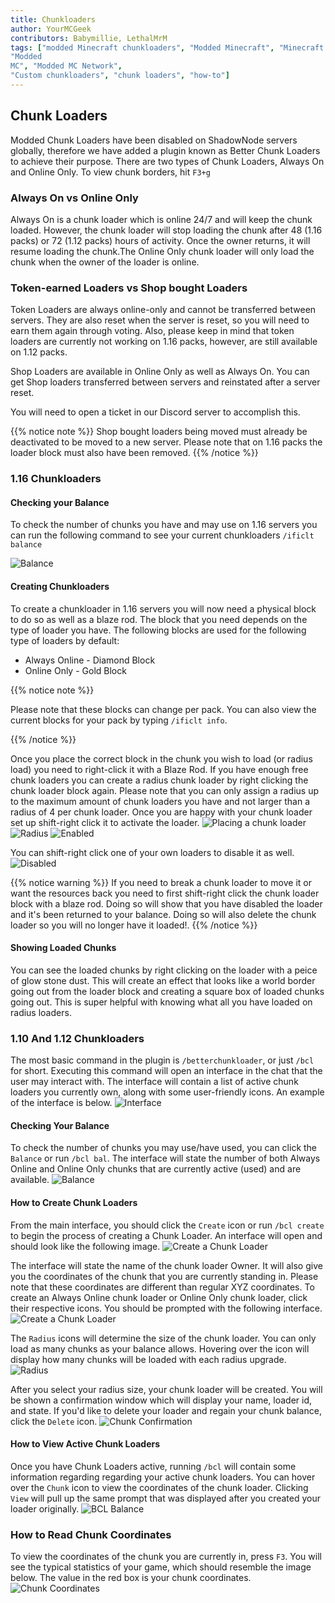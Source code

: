 ```yaml
---
title: Chunkloaders
author: YourMCGeek
contributors: Babymillie, LethalMrM
tags: ["modded Minecraft chunkloaders", "Modded Minecraft", "Minecraft Network", "ShadowNode", "ShadowNode Modded", 
"Modded 
MC", "Modded MC Network",
"Custom chunkloaders", "chunk loaders", "how-to"]
---
```


## Chunk Loaders

Modded Chunk Loaders have been disabled on ShadowNode servers globally, therefore we have added a plugin known as Better Chunk Loaders to achieve their purpose. There are two types of Chunk Loaders, Always On and Online Only. To view chunk borders, hit ``F3+g``

### Always On vs Online Only

Always On is a chunk loader which is online 24/7 and will keep the chunk loaded. However, the chunk loader will stop loading the chunk after 48 (1.16 packs) or 72 (1.12 packs)  hours of activity. Once the owner returns, it will resume loading the chunk.The Online Only chunk loader will only load the chunk when the owner of the loader is online.

### Token-earned Loaders vs Shop bought Loaders

Token Loaders are always online-only and cannot be transferred between servers. They are also reset when the server is reset, so you will need to earn them again through voting. Also, please keep in mind that token loaders are currently not working on 1.16 packs, however, are still available on 1.12 packs.

Shop Loaders are available in Online Only as well as Always On. You can get Shop loaders transferred  between servers and reinstated after a server reset. 

You will need to open a ticket in our Discord server to accomplish this.

{{% notice note %}}
Shop bought loaders being moved must already be deactivated to be moved to a new server. Please note that on 1.16 packs the loader block must also have been removed.
{{% /notice %}}


### 1.16 Chunkloaders

#### Checking your Balance

To check the number of chunks you have and may use on 1.16 servers you can run the following command to see your current chunkloaders `/ificlt balance`

![Balance](/assets/images/ificlt/ificlt_balance.png)

#### Creating Chunkloaders

To create a chunkloader in 1.16 servers you will now need a physical block to do so as well as a blaze rod. The block that you need depends on the type of loader you have. The following blocks are used for the following type of loaders by default:

* Always Online - Diamond Block
* Online Only - Gold Block

{{% notice note %}}

Please note that these blocks can change per pack. You can also view the current blocks for your pack by typing `/ificlt info`.

{{% /notice %}}

Once you place the correct block in the chunk you wish to load (or radius load) you need to right-click it with a Blaze Rod. If you have enough free chunk loaders you can create a radius chunk loader by right clicking the chunk loader block again. Please note that you can only assign a radius up to the maximum amount of chunk loaders you have and not larger than a radius of 4 per chunk loader. Once you are happy with your chunk loader set up shift-right click it to activate the loader. 
![Placing a chunk loader](/assets/images/ificlt/ificlt_alwaysonline_prompt.png)
![Radius](/assets/images/ificlt/ificlt_radius_prompt.png)
![Enabled](/assets/images/ificlt/ificlt_enabled.png)

You can shift-right click one of your own loaders to disable it as well.
![Disabled](/assets/images/ificlt/ificlt_disabled.png)

{{% notice warning %}}
If you need to break a chunk loader to move it or want the resources back you need to first shift-right click the chunk loader block with a blaze rod. Doing so will show that you have disabled the loader and it's been returned to your balance. Doing so will also delete the chunk loader so you will no longer have it loaded!.
{{% /notice %}}

#### Showing Loaded Chunks

You can see the loaded chunks by right clicking on the loader with a peice of glow stone dust. This will create an effect that looks like a world border going out from the loader block and creating a square box of loaded chunks going out. This is super helpful with knowing what all you have loaded on radius loaders.

### 1.10 And 1.12 Chunkloaders

The most basic command in the plugin is ``/betterchunkloader``, or just ``/bcl`` for short. Executing this command will open an interface in the chat that the user may interact with. The interface will contain a list of active chunk loaders you currently own, along with some user-friendly icons. An example of the interface is below.
![Interface](/assets/images/bcl/bcl_interface.png)

#### Checking Your Balance

To check the number of chunks you may use/have used, you can click the ``Balance`` or run ``/bcl bal``. The interface will state the number of both Always Online and Online Only chunks that are currently active (used) and are available.
![Balance](/assets/images/bcl/bcl_balance.png)

#### How to Create Chunk Loaders

From the main interface, you should click the ``Create`` icon or run ``/bcl create`` to begin the process of creating a Chunk Loader. An interface will open and should look like the following image.
![Create a Chunk Loader](/assets/images/bcl/bcl_create.png)

The interface will state the name of the chunk loader Owner. It will also give you the coordinates of the chunk that you are currently standing in. Please note that these coordinates are different than regular XYZ coordinates. To create an Always Online chunk loader or Online Only chunk loader, click their respective icons. You should be prompted with the following interface.
![Create a Chunk Loader](/assets/images/bcl/bcl_create2.png)

The ``Radius`` icons will determine the size of the chunk loader. You can only load as many chunks as your balance allows. Hovering over the icon will display how many chunks will be loaded with each radius upgrade.
![Radius](/assets/images/bcl/bcl_create3.png)

After you select your radius size, your chunk loader will be created. You will be shown a confirmation window which will display your name, loader id, and state. If you'd like to delete your loader and regain your chunk balance, click the ``Delete`` icon.
![Chunk Confirmation](/assets/images/bcl/bcl_created.png)

#### How to View Active Chunk Loaders

Once you have Chunk Loaders active, running ``/bcl`` will contain some information regarding regarding your active chunk loaders. You can hover over the ``Chunk`` icon to view the coordinates of the chunk loader. Clicking ``View`` will pull up the same prompt that was displayed after you created your loader originally.
![BCL Balance](/assets/images/bcl/bcl_list.png)

### How to Read Chunk Coordinates

To view the coordinates of the chunk you are currently in, press ``F3``. You will see the typical statistics of your game, which should resemble the image below. The value in the red box is your chunk coordinates.
![Chunk Coordinates](/assets/images/bcl/bcl_chunkcoords.png)
